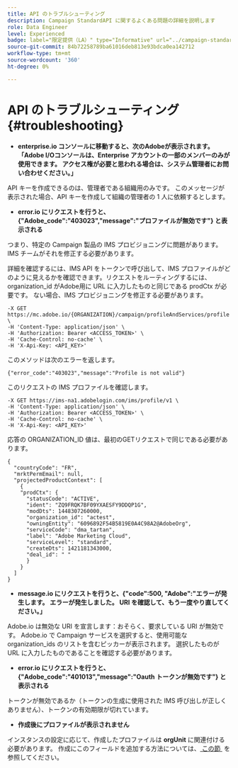 ```yaml
---
title: API のトラブルシューティング
description: Campaign StandardAPI に関するよくある問題の詳細を説明します
role: Data Engineer
level: Experienced
badge: label="限定提供（LA）" type="Informative" url="../campaign-standard-migration-home.md" tooltip="Campaign Standard移行済みユーザーに制限"
source-git-commit: 84b72258789ba61016deb813e93bdca0ea142712
workflow-type: tm+mt
source-wordcount: '360'
ht-degree: 0%

---
```


# API のトラブルシューティング {#troubleshooting}

* **enterprise.io コンソールに移動すると、次のAdobeが表示されます。「Adobe I/Oコンソールは、Enterprise アカウントの一部のメンバーのみが使用できます。 アクセス権が必要と思われる場合は、システム管理者にお問い合わせください。」**

API キーを作成できるのは、管理者である組織用のみです。 このメッセージが表示された場合、API キーを作成して組織の管理者の 1 人に依頼するとします。

* **error.io にリクエストを行うと、{&quot;Adobe_code&quot;:&quot;403023&quot;,&quot;message&quot;:&quot;プロファイルが無効です&quot;} と表示される**

つまり、特定の Campaign 製品の IMS プロビジョニングに問題があります。IMS チームがそれを修正する必要があります。

詳細を確認するには、IMS API をトークンで呼び出して、IMS プロファイルがどのように見えるかを確認できます。リクエストをルーティングするには、organization_id がAdobe用に URL に入力したものと同じである prodCtx が必要です。
ない場合、IMS プロビジョニングを修正する必要があります。

```
-X GET https://mc.adobe.io/{ORGANIZATION}/campaign/profileAndServices/profile \
-H 'Content-Type: application/json' \
-H 'Authorization: Bearer <ACCESS_TOKEN>' \
-H 'Cache-Control: no-cache' \
-H 'X-Api-Key: <API_KEY>'
```

このメソッドは次のエラーを返します。

```
{"error_code":"403023","message":"Profile is not valid"}
```

このリクエストの IMS プロファイルを確認します。

```
-X GET https://ims-na1.adobelogin.com/ims/profile/v1 \
-H 'Content-Type: application/json' \
-H 'Authorization: Bearer <ACCESS_TOKEN>' \
-H 'Cache-Control: no-cache' \
-H 'X-Api-Key: <API_KEY>'
```

応答の ORGANIZATION_ID 値は、最初のGETリクエストで同じである必要があります。

```
{
  "countryCode": "FR",
  "mrktPermEmail": null,
  "projectedProductContext": [
    {
    "prodCtx": {
      "statusCode": "ACTIVE",
      "ident": "ZQ9FRQK7BF09YXAESFY9DDQP1G",
      "modDts": 1448307260000,
      "organization_id": "actest",
      "owningEntity": "6096892F54B5819E0A4C98A2@AdobeOrg",
      "serviceCode": "dma_tartan",
      "label": "Adobe Marketing Cloud",
      "serviceLevel": "standard",
      "createDts": 1421181343000,
      "deal_id": " "
      }
    }
  ]
}
```

* **message.io にリクエストを行うと、&lbrace;&quot;code&quot;:500, &quot;Adobe&quot;:&quot;エラーが発生します。 エラーが発生しました。 URI を確認して、もう一度やり直してください。」**

Adobe.io は無効な URI を宣言します：おそらく、要求している URI が無効です。 Adobe.io で Campaign サービスを選択すると、使用可能な organization_ids のリストを含むピッカーが表示されます。 選択したものが URL に入力したものであることを確認する必要があります。

* **error.io にリクエストを行うと、{&quot;Adobe_code&quot;:&quot;401013&quot;,&quot;message&quot;:&quot;Oauth トークンが無効です&quot;} と表示される**

トークンが無効であるか（トークンの生成に使用された IMS 呼び出しが正しくありません）、トークンの有効期限が切れています。

* **作成後にプロファイルが表示されません**

インスタンスの設定に応じて、作成したプロファイルは **orgUnit** に関連付ける必要があります。 作成にこのフィールドを追加する方法については、[&#x200B; この節 &#x200B;](creating-profiles-api.md) を参照してください。

<!-- * (error duplicate key : quand tu crées un profile qui existe déjà , il faut faire un patch pour updater le profile plutôt qu'un POST)

With Curl
List all profiles

Create a profile

Update the mobilePhone attribute of a profile

API Calls on Service

GET the list of services

-->

<!--

How to find and use a filter?
Error codes:

* PAtch sur Age = message d'erreur :
500
Cannot update the 'age' property that is read-only
'age' property is not valid for the 'profile' resource.
-->

<!--
How to filter a list of subscribed profiles with available profile filters ? by date (by les filtres dispo sur la ressource) ?

Pattern classique :

recupérer la liste des subscriptions filtrées d'un profile
1) get sur profile
2) recup PKey
3) get sur PKey
4) get sur href des subscriptions

Comment savoir quel filtre appliquer ?

1) get sur metadata de profile
2) retourne description de la collection subscription
3) get sur la valeur du champ resTarget
4) get sur le href dans filters
5) retourne les filtres applicables sur l'url des data.

-->
